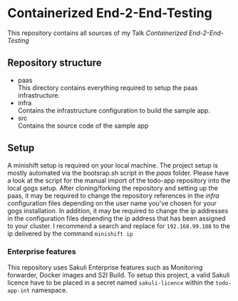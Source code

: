 # Containerized End-2-End-Testing
This repository contains all sources of my Talk *Containerized End-2-End-Testing*

## Repository structure

* paas  
  This directory contains everything required to setup the paas infrastructure.
* infra  
  Contains the infrastructure configuration to build the sample app.
* src  
  Contains the source code of the sample app
  
## Setup
A minishift setup is required on your local machine.
The project setup is mostly automated via the bootsrap.sh script in the *paas* folder.
Please have a look at the script for the manual import of the todo-app repository
into the local gogs setup. After cloning/forking the repository and setting up the paas, 
it may be required to change the repository references in the *infra* configuration files
depending on the user name you've chosen for your gogs installation.
In addition, it may be required to change the ip addresses in the configuration files
depending the ip address that has been assigned to your cluster. I recommend a search and
replace for `192.168.99.108` to the ip delivered by the command `minishift ip`

### Enterprise features
This repository uses Sakuli Enterprise features such as Monitoring forwarder, Docker images and S2I Build.
To setup this project, a valid Sakuli licence have to be placed in a secret named `sakuli-licence` within the 
`todo-app-int` namespace.  